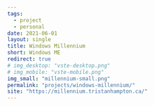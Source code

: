 ```yaml
---
tags:
  - project
  - personal
date: 2021-06-01
layout: single
title: Windows Millennium
short: Windows ME
redirect: true
# img_desktop: "vste-desktop.png"
# img_mobile: "vste-mobile.png"
img_small: "millennium-small.png"
permalink: "projects/windows-millennium/"
site: "https://millennium.tristanhampton.ca/"
---
```

